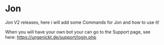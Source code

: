 # Jon

Jon V2 releases, here i will add some Commands for Jon and how to use it!

When you will have your own bot your can go to the Support page, see here: https://ungenickt.de/support/login.php

